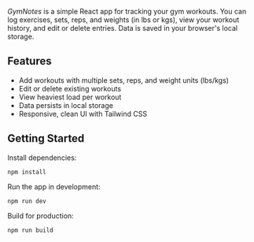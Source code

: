 *GymNotes* is a simple React app for tracking your gym workouts. You can log exercises, sets, reps, and weights (in lbs or kgs), view your workout history, and edit or delete entries. Data is saved in your browser's local storage.

## Features
- Add workouts with multiple sets, reps, and weight units (lbs/kgs)
- Edit or delete existing workouts
- View heaviest load per workout
- Data persists in local storage
- Responsive, clean UI with Tailwind CSS


## Getting Started

Install dependencies:

```
npm install
```

Run the app in development:

```
npm run dev
```

Build for production:

```
npm run build
```